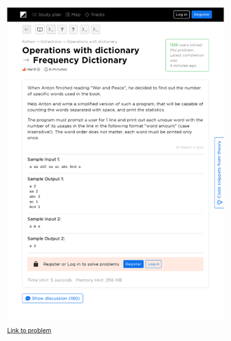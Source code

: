 ![Problem statement](FrequencyDictionary.png)

[Link to problem](https://hyperskill.org/learn/step/6487)
